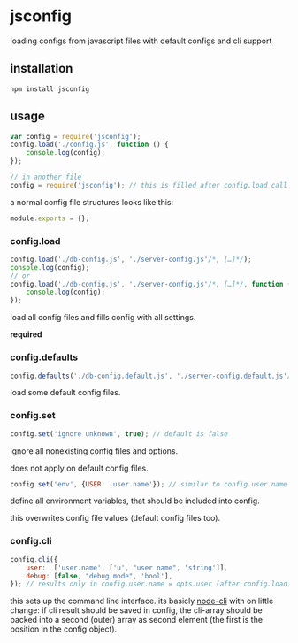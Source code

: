 
# jsconfig

loading configs from javascript files with default configs and cli support

## installation

    npm install jsconfig

## usage

```javascript
var config = require('jsconfig');
config.load('./config.js', function () {
    console.log(config);
});

// in another file
config = require('jsconfig'); // this is filled after config.load call

```


a normal config file structures looks like this:

```javascript
module.exports = {};
```

### config.load


```javascript
config.load('./db-config.js', './server-config.js'/*, […]*/);
console.log(config);
// or
config.load('./db-config.js', './server-config.js'/*, […]*/, function () {
    console.log(config);
});
```

load all config files and fills config with all settings.

 __required__

### config.defaults

```javascript
config.defaults('./db-config.default.js', './server-config.default.js'/*, […]*/);
```

load some default config files.

### config.set

```javascript
config.set('ignore unknown', true); // default is false
```

ignore all nonexisting config files and options.

does not apply on default config files.

```javascript
config.set('env', {USER: 'user.name'}); // similar to config.user.name = process.env.USER
```

define all environment variables, that should be included into config.

this overwrites config file values (default config files too).

### config.cli

```javascript
config.cli({
    user:  ['user.name', ['u', "user name", 'string']],
    debug: [false, "debug mode", 'bool'],
}); // results only in config.user.name = opts.user (after config.load call)
```

this sets up the command line interface. its basicly [node-cli](https://github.com/chriso/cli) with on little change: if cli result should be saved in config,
the cli-array should be packed into a second (outer) array as second element (the first is the position in the config object).




